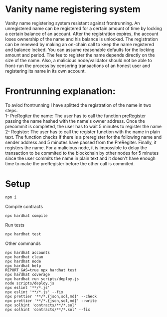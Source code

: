 # Vanity name registering system


Vanity name registering system resistant against frontrunning.
An unregistered name can be registered for a certain amount of time by locking a certain balance of an account. After the registration expires, the account loses ownership of the name and his balance is unlocked. The registration can be renewed by making an on-chain call to keep the name registered and balance locked.
You can assume reasonable defaults for the locking amount and period.
The fee to register the name depends directly on the size of the name. Also, a malicious node/validator should not be able to front-run the process by censoring transactions of an honest user and registering its name in its own account.

# Frontrunning explanation:<br>
To aviod frontrunning I have splitted the registration of the name in two steps. <br>
1- PreRegiter the name: The user has to call the function preRegister passing the name hashed with the name's owner address. Once the precommit is completed, the user has to wait 5 minutes to register the name<br>
2- Register: The user has to call the register function with the name in plain text. The function checks if there is a preregister for the following name and sender address and 5 minutes have passed from the PreRegiter. Finally, it registers the name. For a malicious node, it is impossible to delay the transaction to be commited to the blockchain by other nodes for 5 minutes since the user commits the name in plain text and it doesn't have enough time to make the preRegister before the other call is commited.

# Setup
```shell
npm i
```
Compile contracts
```shell
npx hardhat compile
```
Run tests
```shell
npx hardhat test
```
Other commands
```shell
npx hardhat accounts
npx hardhat clean
npx hardhat node
npx hardhat help
REPORT_GAS=true npx hardhat test
npx hardhat coverage
npx hardhat run scripts/deploy.js
node scripts/deploy.js
npx eslint '**/*.js'
npx eslint '**/*.js' --fix
npx prettier '**/*.{json,sol,md}' --check
npx prettier '**/*.{json,sol,md}' --write
npx solhint 'contracts/**/*.sol'
npx solhint 'contracts/**/*.sol' --fix
```

